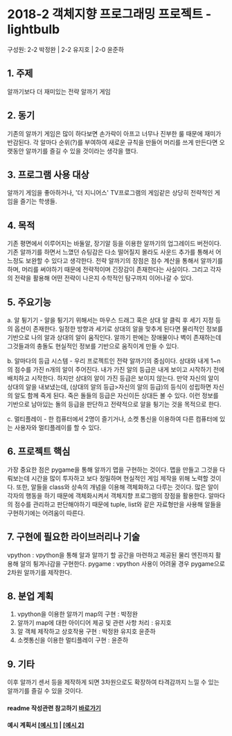# 2018-2 객체지향 프로그래밍 프로젝트 - **lightbulb**
구성원: 2-2 박정완 | 2-2 유지호 | 2-0 윤준하

## 1. 주제
알까기보다 더 재미있는 전략 알까기 게임

## 2. 동기
기존의 알까기 게임은 많이 하다보면 손가락이 아프고 너무나 진부한 룰 때문에 재미가 반감된다. 각 알마다 순위(?)를 부여하여 새로운 규칙을 만들어 머리를 쓰게 만든다면 오랫동안 알까기를 즐길 수 있을 것이라는 생각을 했다.

## 3. 프로그램 사용 대상
알까기 게임을 좋아하거나, '더 지니어스' TV프로그램의 게임같은 상당히 전략적인 게임을 즐기는 학생들.

## 4. 목적
기존 평면에서 이루어지는 바둘알, 장기알 등을 이용한 알까기의 업그레이드 버전이다. 기존 알까기를 하면서 느꼈던 슈팅감은 다소 떨어질지 몰라도 사운드 추가를 통해서 어느정도 보완할 수 있다고 생각한다. 전략 알까기의 장점은 점수 계산을 통해서 알까기를 하며, 머리를 써야하기 때문에 전략적이며 긴장감이 존재한다는 사실이다. 그리고 각자의 전략을 활용해 어떤 전략이 나은지 수학적인 탐구까지 이어나갈 수 있다.

## 5. 주요기능
  
 a. 알 튕기기 - 알을 튕기기 위해서는 마우스 드래그 혹은 상대 알 클릭 후 세기 지정 등의 옵션이 존재한다. 일정한 방향과 세기로 상대의 알을 맞추게 된다면 물리적인 정보를 기반으로 나의 알과 상대의 알이 움직인다. 알까기 판에는 장애물이나 벽이 존재하는데 그것들과의 충돌도 현실적인 정보를 기반으로 움직이게 만들 수 있다.

 b. 알마다의 등급 시스템 - 우리 프로젝트인 전략 알까기의 중심이다. 상대와 내게 1~n의 점수를 가진 n개의 알이 주어진다. 내가 가진 알의 등급은 내게 보이고 시작하기 전에 배치하고 시작한다. 하지만 상대의 알이 가진 등급은 보이지 않는다. 만약 자신의 알이 상대의 알을 내보냈는데, (상대의 알의 등급>자신의 알의 등급)의 등식이 성립하면 자신의 알도 함께 죽게 된다. 죽은 돌들의 등급은 자신이든 상대든 볼 수 있다. 이런 정보를 기반으로 남아있는 돌의 등급을 판단하고 전략적으로 알을 튕기는 것을 목적으로 한다.
  
 c. 멀티플레이 - 한 컴퓨터에서 2명이 즐기거나, 소켓 통신을 이용하여 다른 컴퓨터에 있는 사용자와 멀티플레이를 할 수 있다.

## 6. 프로젝트 핵심
가장 중요한 점은 pygame을 통해 알까기 맵을 구현하는 것이다. 맵을 만들고 그것을 다뤄보는데 시간을 많이 투자하고 보다 정밀하며 현실적인 게임 제작을 위해 노력할 것이다. 또한, 알들을 class와 상속의 개념을 이용해 객체화하고 다루는 것이다. 많은 알이 각자의 행동을 하기 때문에 객체화시켜서 객체지향 프로그램의 장점을 활용한다. 알마다의 점수를 관리하고 판단해야하기 때문에 tuple, list와 같은 자료형만을 사용해 알들을 구현하기에는 어려움이 따른다.

## 7. 구현에 필요한 라이브러리나 기술
vpython : vpython을 통해 알과 알까기 할 공간을 마련하고 제공된 물리 엔진까지 활용해 알의 튕겨나감을 구현한다.
pygame : vpython 사용이 어려울 경우 pygame으로 2차원 알까기를 제작한다.

## 8. **분업 계획**
1. vpython을 이용한 알까기 map의 구현 : 박정완
2. 알까기 map에 대한 아이디어 제공 및 관련 사항 처리 : 유지호
3. 알 객체 제작하고 상호작용 구현 : 박정완 유지호 윤준하
4. 소켓통신을 이용한 멀티플레이 구현 : 윤준하

## 9. 기타

이후 알까기 센서 등을 제작하게 되면 3차원으로도 확장하여 타격감까지 느낄 수 있는 알까기를 즐길 수 있을 것이다.

#### readme 작성관련 참고하기 [바로가기](https://heropy.blog/2017/09/30/markdown/)

#### 예시 계획서 [[예시 1]](https://docs.google.com/document/d/1hcuGhTtmiTUxuBtr3O6ffrSMahKNhEj33woE02V-84U/edit?usp=sharing) | [[예시 2]](https://docs.google.com/document/d/1FmxTZvmrroOW4uZ34Xfyyk9ejrQNx6gtsB6k7zOvHYE/edit?usp=sharing)
